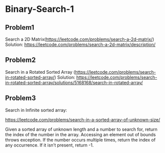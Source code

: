 # Binary-Search-1


## Problem1 
Search a 2D Matrix(https://leetcode.com/problems/search-a-2d-matrix/)
Solution: https://leetcode.com/problems/search-a-2d-matrix/description/

## Problem2 
Search in a Rotated Sorted Array (https://leetcode.com/problems/search-in-rotated-sorted-array/)
Solution: https://leetcode.com/problems/search-in-rotated-sorted-array/solutions/5168168/search-in-rotated-array/




## Problem3
Search in Infinite sorted array: 

https://leetcode.com/problems/search-in-a-sorted-array-of-unknown-size/

Given a sorted array of unknown length and a number to search for, return the index of the number in the array. Accessing an element out of bounds throws exception. If the number occurs multiple times, return the index of any occurrence. If it isn’t present, return -1.

